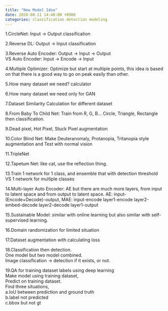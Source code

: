 ```yaml
---
title: "New Model Idea"
date: 2020-08-11 14:48:00 +0900
categories: classification detection modeling
---
```


1.CircleNet: Input -> Output classification    

2.Reverse DL: Output -> Input classification    

3.Reverse Auto Encoder: Output -> Input -> Output    
VS Auto Encoder: Input -> Encode -> Input    

4.Multiple Optimizer: Optimize but start at multiple points, this idea is based on that there is a good way to go on peak easily than other.    

5.How many dataset we need? calculator    

6.How many dataset we need only for GAN    

7.Dataset Similarity Calculation for different dataset    

8.From Baby To Child Net: Train from R, G, B... Circle, Triangle, Rectangle then classification.    

9.Dead pixel, Hot Pixel, Stuck Pixel augmentation    

10.Color Blind Net: Make Deuteranomaly, Protanopia, Tritanopia style augmentation and Test with normal vision

11.TripleNet

12.Tapetum Net: like cat, use the reflection thing.

13.Train 1 network for 1 class, and ensemble that with detection threshold VS 1 network for multiple classes

14.Multi-layer Auto Encoder: AE but there are much more layers, from input to latent space and from output to latent space.
AE: input-(Encode+Decode)-output, MAE: input-encode layer1-encode layer2-embed-decode layer2-decode layer1-output    

15.Sustainable Model: similar with online learning but also similar with self-supervised learning.    

16.Domain randomization for limited situation    

17.Dataset augmentation with calculating loss    

18.Classification then detection.    
One model but two model combined.    
Image classification -> detection if it exists, or not.    

19.QA for training dataset labels using deep learning    
Make model using training dataset,    
Predict on training dataset.    
Find three situations,    
a.IoU between prediction and ground truth    
b.label not predicted    
c.bbox but not gt    

